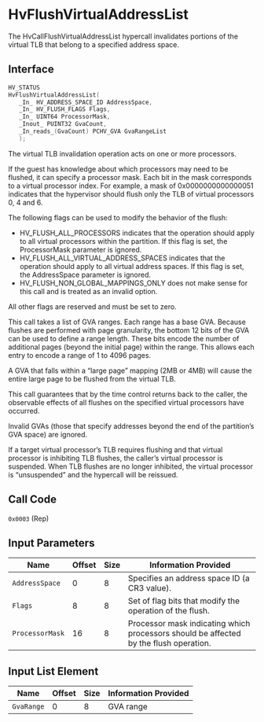 # HvFlushVirtualAddressList

The HvCallFlushVirtualAddressList hypercall invalidates portions of the virtual TLB that belong to a specified address space.

## Interface

 ```c
HV_STATUS
HvFlushVirtualAddressList(
    _In_ HV_ADDRESS_SPACE_ID AddressSpace,
    _In_ HV_FLUSH_FLAGS Flags,
    _In_ UINT64 ProcessorMask,
    _Inout_ PUINT32 GvaCount,
    _In_reads_(GvaCount) PCHV_GVA GvaRangeList
    );
 ```

The virtual TLB invalidation operation acts on one or more processors.

If the guest has knowledge about which processors may need to be flushed, it can specify a processor mask. Each bit in the mask corresponds to a virtual processor index. For example, a mask of 0x0000000000000051 indicates that the hypervisor should flush only the TLB of virtual processors 0, 4 and 6.

The following flags can be used to modify the behavior of the flush:

- HV_FLUSH_ALL_PROCESSORS indicates that the operation should apply to all virtual processors within the partition. If this flag is set, the ProcessorMask parameter is ignored.
- HV_FLUSH_ALL_VIRTUAL_ADDRESS_SPACES indicates that the operation should apply to all virtual address spaces. If this flag is set, the AddressSpace parameter is ignored.
- HV_FLUSH_NON_GLOBAL_MAPPINGS_ONLY does not make sense for this call and is treated as an invalid option.

All other flags are reserved and must be set to zero.

This call takes a list of GVA ranges. Each range has a base GVA. Because flushes are performed with page granularity, the bottom 12 bits of the GVA can be used to define a range length. These bits encode the number of additional pages (beyond the initial page) within the range. This allows each entry to encode a range of 1 to 4096 pages.

A GVA that falls within a “large page” mapping (2MB or 4MB) will cause the entire large page to be flushed from the virtual TLB.

This call guarantees that by the time control returns back to the caller, the observable effects of all flushes on the specified virtual processors have occurred.

Invalid GVAs (those that specify addresses beyond the end of the partition’s GVA space) are ignored.

If a target virtual processor’s TLB requires flushing and that virtual processor is inhibiting TLB flushes, the caller’s virtual processor is suspended. When TLB flushes are no longer inhibited, the virtual processor is “unsuspended” and the hypercall will be reissued.

## Call Code
`0x0003` (Rep)

## Input Parameters

| Name                    | Offset     | Size     | Information Provided                      |
|-------------------------|------------|----------|-------------------------------------------|
| `AddressSpace`          | 0          | 8        | Specifies an address space ID (a CR3 value). |
| `Flags`                 | 8          | 8        | Set of flag bits that modify the operation of the flush. |
| `ProcessorMask`         | 16         | 8        | Processor mask indicating which processors should be affected by the flush operation. |

## Input List Element

| Name                    | Offset     | Size     | Information Provided                      |
|-------------------------|------------|----------|-------------------------------------------|
| `GvaRange`              | 0          | 8        | GVA range                                 |
